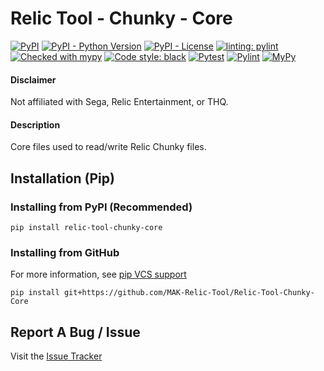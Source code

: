 # Relic Tool - Chunky - Core
[![PyPI](https://img.shields.io/pypi/v/relic-tool-chunky-core)](https://pypi.org/project/Relic-Tool-Chunky-Core/)
[![PyPI - Python Version](https://img.shields.io/pypi/pyversions/relic-tool-chunky-core)](https://www.python.org/downloads/)
[![PyPI - License](https://img.shields.io/pypi/l/relic-tool-chunky-core)](https://github.com/MAK-Relic-Tool/Relic-Tool-Chunky-Core/blob/main/LICENSE.txt)
[![linting: pylint](https://img.shields.io/badge/linting-pylint-yellowgreen)](https://github.com/PyCQA/pylint)
[![Checked with mypy](http://www.mypy-lang.org/static/mypy_badge.svg)](http://mypy-lang.org/)
[![Code style: black](https://img.shields.io/badge/code%20style-black-000000.svg)](https://github.com/psf/black)
[![Pytest](https://github.com/MAK-Relic-Tool/Relic-Tool-Chunky-Core/actions/workflows/pytest.yml/badge.svg)](https://github.com/MAK-Relic-Tool/Relic-Tool-Chunky-Core/actions/workflows/pytest.yml)
[![Pylint](https://github.com/MAK-Relic-Tool/Relic-Tool-Chunky-Core/actions/workflows/pylint.yml/badge.svg)](https://github.com/MAK-Relic-Tool/Relic-Tool-Chunky-Core/actions/workflows/pylint.yml)
[![MyPy](https://github.com/MAK-Relic-Tool/Relic-Tool-Chunky-Core/actions/workflows/mypy.yml/badge.svg)](https://github.com/MAK-Relic-Tool/Relic-Tool-Chunky-Core/actions/workflows/mypy.yml)
#### Disclaimer
Not affiliated with Sega, Relic Entertainment, or THQ.
#### Description
Core files used to read/write Relic Chunky files.

## Installation (Pip)
### Installing from PyPI (Recommended)
```
pip install relic-tool-chunky-core
```
### Installing from GitHub
For more information, see [pip VCS support](https://pip.pypa.io/en/stable/topics/vcs-support/#git)
```
pip install git+https://github.com/MAK-Relic-Tool/Relic-Tool-Chunky-Core
```

## Report A Bug / Issue
Visit the [Issue Tracker](https://github.com/MAK-Relic-Tool/Issue-Tracker/issues)